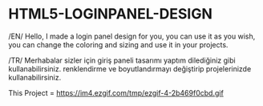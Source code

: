 # HTML5-LOGINPANEL-DESIGN
/EN/ Hello, I made a login panel design for you, you can use it as you wish, you can change the coloring and sizing and use it in your projects.

/TR/ Merhabalar sizler için giriş paneli tasarımı yaptım dilediğiniz gibi kullanabilirsiniz. renklendirme ve boyutlandırmayı değiştirip projelerinizde kullanabilirsiniz.


This Project = https://im4.ezgif.com/tmp/ezgif-4-2b469f0cbd.gif
